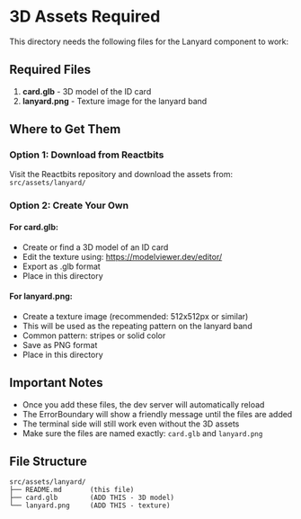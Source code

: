 # 3D Assets Required

This directory needs the following files for the Lanyard component to work:

## Required Files

1. **card.glb** - 3D model of the ID card
2. **lanyard.png** - Texture image for the lanyard band

## Where to Get Them

### Option 1: Download from Reactbits
Visit the Reactbits repository and download the assets from:
`src/assets/lanyard/`

### Option 2: Create Your Own

#### For card.glb:
- Create or find a 3D model of an ID card
- Edit the texture using: https://modelviewer.dev/editor/
- Export as .glb format
- Place in this directory

#### For lanyard.png:
- Create a texture image (recommended: 512x512px or similar)
- This will be used as the repeating pattern on the lanyard band
- Common pattern: stripes or solid color
- Save as PNG format
- Place in this directory

## Important Notes

- Once you add these files, the dev server will automatically reload
- The ErrorBoundary will show a friendly message until the files are added
- The terminal side will still work even without the 3D assets
- Make sure the files are named exactly: `card.glb` and `lanyard.png`

## File Structure
```
src/assets/lanyard/
├── README.md       (this file)
├── card.glb        (ADD THIS - 3D model)
└── lanyard.png     (ADD THIS - texture)
```

